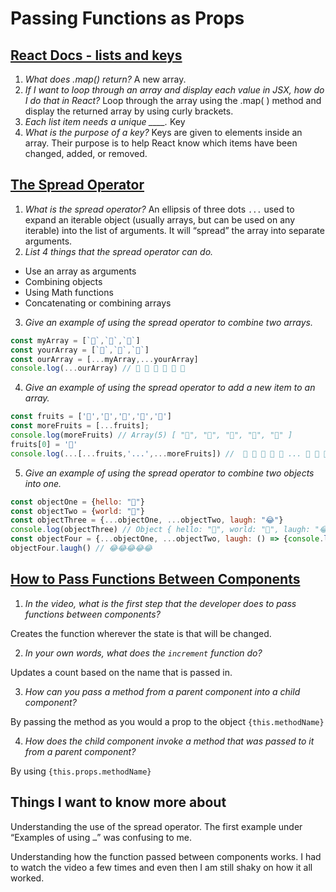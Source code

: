 # Passing Functions as Props

## [React Docs - lists and keys](https://reactjs.org/docs/lists-and-keys.html)

1. *What does .map() return?* A new array.
2. *If I want to loop through an array and display each value in JSX, how do I do that in React?* Loop through the array using the .map( ) method and display the returned array by using curly brackets.
3. *Each list item needs a unique ____.* Key
4. *What is the purpose of a key?* Keys are given to elements inside an array. Their purpose is to help React know which items have been changed, added, or removed.

## [The Spread Operator](https://medium.com/coding-at-dawn/how-to-use-the-spread-operator-in-javascript-b9e4a8b06fab)

1. *What is the spread operator?* An ellipsis of three dots `...` used to expand an iterable  object (usually arrays, but can be used on any iterable) into the list of arguments. It will “spread” the array into separate arguments.
2. *List 4 things that the spread operator can do.*

* Use an array as arguments
* Combining objects
* Using Math functions
* Concatenating or combining arrays

3. *Give an example of using the spread operator to combine two arrays.*

```js
const myArray = [`🤪`,`🐻`,`🎌`]
const yourArray = [`🙂`,`🤗`,`🤩`]
const ourArray = [...myArray,...yourArray]
console.log(...ourArray) // 🤪 🐻 🎌 🙂 🤗 🤩
```

4. *Give an example of using the spread operator to add a new item to an array.*

```js
const fruits = ['🍏','🍊','🍌','🍉','🍍']
const moreFruits = [...fruits];
console.log(moreFruits) // Array(5) [ "🍏", "🍊", "🍌", "🍉", "🍍" ]
fruits[0] = '🍑'
console.log(...[...fruits,'...',...moreFruits]) //  🍑 🍊 🍌 🍉 🍍 ... 🍏 🍊 🍌 🍉 🍍
```

5. *Give an example of using the spread operator to combine two objects into one.*

```js
const objectOne = {hello: "🤪"}
const objectTwo = {world: "🐻"}
const objectThree = {...objectOne, ...objectTwo, laugh: "😂"}
console.log(objectThree) // Object { hello: "🤪", world: "🐻", laugh: "😂" }
const objectFour = {...objectOne, ...objectTwo, laugh: () => {console.log("😂".repeat(5))}}
objectFour.laugh() // 😂😂😂😂😂
```

## [How to Pass Functions Between Components](https://youtu.be/c05OL7XbwXU)

1. *In the video, what is the first step that the developer does to pass functions between components?*

Creates the function wherever the state is that will be changed.

2. *In your own words, what does the `increment` function do?*

Updates a count based on the name that is passed in.

3. *How can you pass a method from a parent component into a child component?*

By passing the method as you would a prop to the object `{this.methodName}`

4. *How does the child component invoke a method that was passed to it from a parent component?*

By using `{this.props.methodName}`

## Things I want to know more about

Understanding the use of the spread operator. The first example under “Examples of using `…`” was confusing to me.

Understanding how the function passed between components works. I had to watch the video a few times and even then I am still shaky on how it all worked.